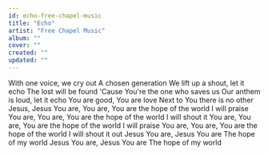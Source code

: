 ```yaml
---
id: echo-free-chapel-music
title: "Echo"
artist: "Free Chapel Music"
album: ""
cover: ""
created: ""
updated: ""
---
```


With one voice, we cry out
A chosen generation
We lift up a shout, let it echo
The lost will be found
'Cause You're the one who saves us
Our anthem is loud, let it echo
You are good, You are love
Next to You there is no other
Jesus, Jesus
You are, You are, You are the hope of the world
I will praise
You are, You are, You are the hope of the world
I will shout it
You are, You are, You are the hope of the world
I will praise
You are, You are, You are the hope of the world
I will shout it out
Jesus You are, Jesus You are
The hope of my world
Jesus You are, Jesus You are
The hope of my world